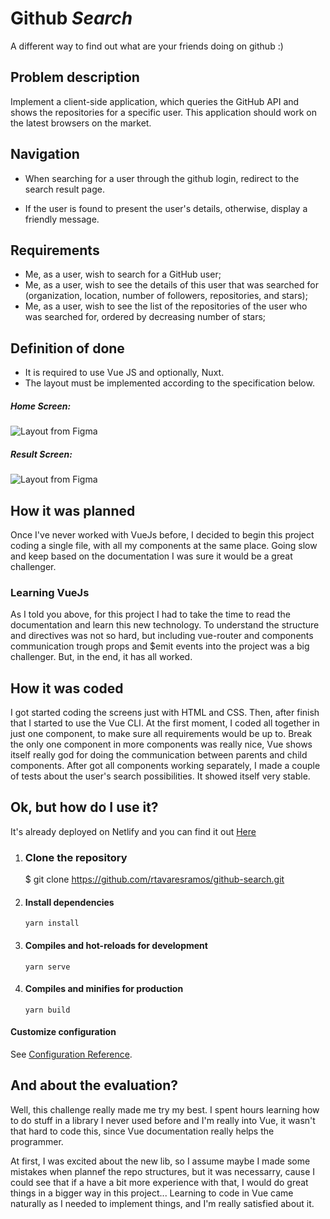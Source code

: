 # Github _Search_

A different way to find out what are your friends doing on github :)

## Problem description

Implement a client-side application, which queries the GitHub API and shows the repositories for a specific user. This application should work on the latest browsers on the market.

## Navigation
 - When searching for a user through the github login, redirect to the search result page.
 
- If the user is found to present the user's details, otherwise, display a friendly message.
 

## Requirements
- Me, as a user, wish to search for a GitHub user;
- Me, as a user, wish to see the details of this user that was searched for (organization, location, number of followers, repositories, and stars);
 - Me, as a user, wish to see the list of the repositories of the user who was searched for, ordered by decreasing number of stars;

## Definition of done
- It is required to use Vue JS and optionally, Nuxt.
- The layout must be implemented according to the specification below.
##### Home Screen:

 ![Layout from Figma](https://uploaddeimagens.com.br/images/002/780/850/full/Captura_de_Tela_2020-07-19_a%CC%80s_20.19.02.png?1595200989) 

##### Result Screen:

 ![Layout from Figma](https://uploaddeimagens.com.br/images/002/780/851/full/Captura_de_Tela_2020-07-19_a%CC%80s_20.20.39.png?1595201009) 



## How it was planned

Once I've never worked with VueJs before, I decided to begin this project coding a single file, with all my components at the same place. Going slow and keep based on the documentation I was sure it would be a great challenger.

### Learning VueJs

As I told you above, for this project I had to take the time to read the documentation and learn this new technology. To understand the structure and directives was not so hard, but including vue-router and components communication
trough props and $emit events into the project was a big challenger. But, in the end, it has all worked.

## How it was coded

I got started coding the screens just with HTML and CSS. Then, after finish that I started to use the Vue CLI. At the first moment, I coded all together in just one component, to make sure all requirements would be up to. Break the only one component in more components was really nice, Vue shows itself really god for doing the communication between parents and child components. After got all components working separately, I made a couple of tests about the user's search possibilities. It showed itself very stable.


## Ok, but how do I use it?
 It's already deployed on Netlify and you can find it out [Here](https://github-search.rtavaresramos.com.br/)
 1. ### Clone the repository
    
    $ git clone https://github.com/rtavaresramos/github-search.git

2. ####  Install dependencies
    ```
    yarn install
    ```

3. #### Compiles and hot-reloads for development
    ```
    yarn serve
    ```

4. #### Compiles and minifies for production
    ```
    yarn build
    ```

#### Customize configuration
See [Configuration Reference](https://cli.vuejs.org/config/).

## And about the evaluation?

Well, this challenge really made me try my best. I spent hours learning how to do stuff in a library I never used before and I'm really into Vue, it wasn't that hard to code this, since Vue documentation really helps the programmer.

At first, I was excited about the new lib, so I assume maybe I made some mistakes when plannef the repo structures, but it was necessarry, cause I could see that if a have a bit more experience with that, I would do great things in a bigger way in this project... Learning to code in Vue came naturally as I needed to implement things, and I'm really satisfied about it.
